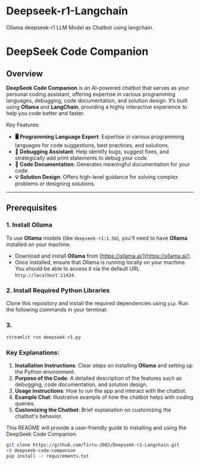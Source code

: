 # Deepseek-r1-Langchain
Ollama deepseek-r1 LLM Model as Chatbot using langchain.


# DeepSeek Code Companion

## Overview
**DeepSeek Code Companion** is an AI-powered chatbot that serves as your personal coding assistant, offering expertise in various programming languages, debugging, code documentation, and solution design. It’s built using **Ollama** and **LangChain**, providing a highly interactive experience to help you code better and faster.

Key Features:
- **🖥 Programming Language Expert**: Expertise in various programming languages for code suggestions, best practices, and solutions.
- **🐞 Debugging Assistant**: Help identify bugs, suggest fixes, and strategically add print statements to debug your code.
- **📝 Code Documentation**: Generates meaningful documentation for your code.
- **💡 Solution Design**: Offers high-level guidance for solving complex problems or designing solutions.

---

## Prerequisites

### 1. Install **Ollama**
To use **Ollama** models (like `deepseek-r1:1.5b`), you'll need to have **Ollama** installed on your machine.

- Download and install **Ollama** from [https://ollama.ai/](https://ollama.ai/).
- Once installed, ensure that Ollama is running locally on your machine. You should be able to access it via the default URL `http://localhost:11434`.

### 2. Install Required Python Libraries
Clone this repository and install the required dependencies using `pip`. Run the following commands in your terminal:

### 3. 
```sh 
streamlit run deepseek-r1.py
```

### Key Explanations:

1. **Installation Instructions**: Clear steps on installing **Ollama** and setting up the Python environment.
2. **Purpose of the Code**: A detailed description of the features such as debugging, code documentation, and solution design.
3. **Usage Instructions**: How to run the app and interact with the chatbot.
4. **Example Chat**: Illustrative example of how the chatbot helps with coding queries.
5. **Customizing the Chatbot**: Brief explanation on customizing the chatbot's behavior.

This README will provide a user-friendly guide to installing and using the DeepSeek Code Companion.


```bash
git clone https://github.com/Tirru-2002/Deepseek-r1-Langchain.git
cd deepseek-code-companion
pip install -r requirements.txt
```

